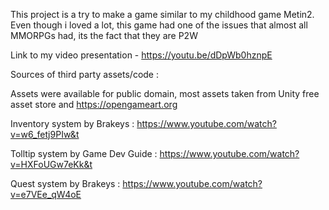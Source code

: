 
This project is a try to make a game similar to my childhood game Metin2. Even though i loved a lot, this game had one of the issues that almost all MMORPGs had, its the fact that they are P2W


Link to my video presentation - https://youtu.be/dDpWb0hznpE


Sources of third party assets/code :

Assets were available for public domain, most assets taken from Unity free asset store and https://opengameart.org

Inventory system by Brakeys : https://www.youtube.com/watch?v=w6_fetj9PIw&t

Tolltip system by Game Dev Guide : https://www.youtube.com/watch?v=HXFoUGw7eKk&t

Quest system by Brakeys : https://www.youtube.com/watch?v=e7VEe_qW4oE
